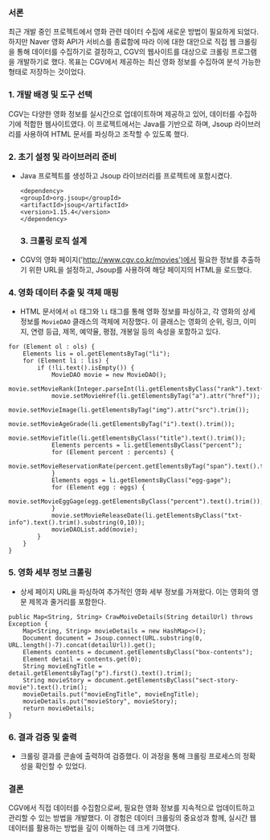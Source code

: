 <h3 id="서론">서론</h3>
<p>최근 개발 중인 프로젝트에서 영화 관련 데이터 수집에 새로운 방법이 필요하게 되었다. 하지만 Naver 영화 API가 서비스를 종료함에 따라 이에 대한 대안으로 직접 웹 크롤링을 통해 데이터를 수집하기로 결정하고, CGV의 웹사이트를 대상으로 크롤링 프로그램을 개발하기로 했다. 목표는 CGV에서 제공하는 최신 영화 정보를 수집하여 분석 가능한 형태로 저장하는 것이었다.</p>
<h3 id="1-개발-배경-및-도구-선택">1. 개발 배경 및 도구 선택</h3>
<p>CGV는 다양한 영화 정보를 실시간으로 업데이트하며 제공하고 있어, 데이터를 수집하기에 적합한 웹사이트였다. 이 프로젝트에서는 Java를 기반으로 하며, Jsoup 라이브러리를 사용하여 HTML 문서를 파싱하고 조작할 수 있도록 했다. </p>
<h3 id="2-초기-설정-및-라이브러리-준비">2. 초기 설정 및 라이브러리 준비</h3>
<ul>
<li>Java 프로젝트를 생성하고 Jsoup 라이브러리를 프로젝트에 포함시켰다.<pre><code class="language-xml">&lt;dependency&gt;
&lt;groupId&gt;org.jsoup&lt;/groupId&gt;
&lt;artifactId&gt;jsoup&lt;/artifactId&gt;
&lt;version&gt;1.15.4&lt;/version&gt;
&lt;/dependency&gt;</code></pre>
<h3 id="3-크롤링-로직-설계">3. 크롤링 로직 설계</h3>
</li>
<li>CGV의 영화 페이지('<a href="http://www.cgv.co.kr/movies')%EC%97%90%EC%84%9C">http://www.cgv.co.kr/movies')에서</a> 필요한 정보를 추출하기 위한 URL을 설정하고, Jsoup를 사용하여 해당 페이지의 HTML을 로드했다.</li>
</ul>
<h3 id="4-영화-데이터-추출-및-객체-매핑">4. 영화 데이터 추출 및 객체 매핑</h3>
<ul>
<li>HTML 문서에서 <code>ol</code> 태그와 <code>li</code> 태그를 통해 영화 정보를 파싱하고, 각 영화의 상세 정보를 <code>MovieDAO</code> 클래스의 객체에 저장했다. 이 클래스는 영화의 순위, 링크, 이미지, 연령 등급, 제목, 예약율, 평점, 개봉일 등의 속성을 포함하고 있다.</li>
</ul>
<pre><code class="language-java">for (Element ol : ols) {
    Elements lis = ol.getElementsByTag(&quot;li&quot;);
    for (Element li : lis) {
        if (!li.text().isEmpty()) {
            MovieDAO movie = new MovieDAO();
            movie.setMovieRank(Integer.parseInt(li.getElementsByClass(&quot;rank&quot;).text().substring(3)));
            movie.setMovieHref(li.getElementsByTag(&quot;a&quot;).attr(&quot;href&quot;));
            movie.setMovieImage(li.getElementsByTag(&quot;img&quot;).attr(&quot;src&quot;).trim());
            movie.setMovieAgeGrade(li.getElementsByTag(&quot;i&quot;).text().trim());
            movie.setMovieTitle(li.getElementsByClass(&quot;title&quot;).text().trim());
            Elements percents = li.getElementsByClass(&quot;percent&quot;);
            for (Element percent : percents) {
                movie.setMovieReservationRate(percent.getElementsByTag(&quot;span&quot;).text().trim());
            }
            Elements eggs = li.getElementsByClass(&quot;egg-gage&quot;);
            for (Element egg : eggs) {
                movie.setMovieEggGage(egg.getElementsByClass(&quot;percent&quot;).text().trim());
            }
            movie.setMovieReleaseDate(li.getElementsByClass(&quot;txt-info&quot;).text().trim().substring(0,10));
            movieDAOList.add(movie);
        }
    }
}</code></pre>
<h3 id="5-영화-세부-정보-크롤링">5. 영화 세부 정보 크롤링</h3>
<ul>
<li>상세 페이지 URL을 파싱하여 추가적인 영화 세부 정보를 가져왔다. 이는 영화의 영문 제목과 줄거리를 포함한다.</li>
</ul>
<pre><code class="language-java">public Map&lt;String, String&gt; CrawMoiveDetails(String detailUrl) throws Exception {
    Map&lt;String, String&gt; movieDetails = new HashMap&lt;&gt;();
    Document document = Jsoup.connect(URL.substring(0, URL.length()-7).concat(detailUrl)).get();
    Elements contents = document.getElementsByClass(&quot;box-contents&quot;);
    Element detail = contents.get(0);
    String movieEngTitle = detail.getElementsByTag(&quot;p&quot;).first().text().trim();
    String movieStory = document.getElementsByClass(&quot;sect-story-movie&quot;).text().trim();
    movieDetails.put(&quot;movieEngTitle&quot;, movieEngTitle);
    movieDetails.put(&quot;movieStory&quot;, movieStory);
    return movieDetails;
}</code></pre>
<h3 id="6-결과-검증-및-출력">6. <strong>결과 검증 및 출력</strong></h3>
<ul>
<li>크롤링 결과를 콘솔에 출력하여 검증했다. 이 과정을 통해 크롤링 프로세스의 정확성을 확인할 수 있었다.</li>
</ul>
<h3 id="결론">결론</h3>
<p> CGV에서 직접 데이터를 수집함으로써, 필요한 영화 정보를 지속적으로 업데이트하고 관리할 수 있는 방법을 개발했다. 이 경험은 데이터 크롤링의 중요성과 함께, 실시간 웹 데이터를 활용하는 방법을 깊이 이해하는 데 크게 기여했다.</p>